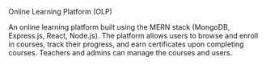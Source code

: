 Online Learning Platform (OLP)

An online learning platform built using the MERN stack (MongoDB, Express.js, React, Node.js). The platform allows users to browse and enroll in courses, track their progress, and earn certificates upon completing courses. Teachers and admins can manage the courses and users.

